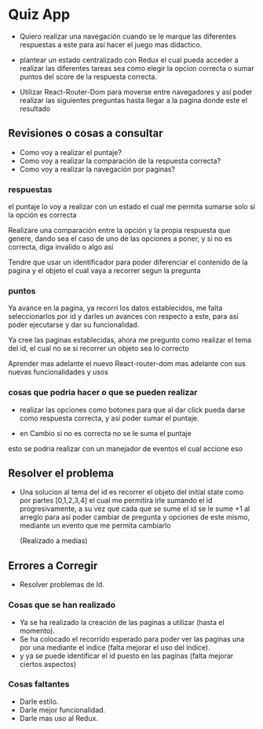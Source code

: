 # Quiz App 
- Quiero realizar una navegación cuando se le marque las diferentes respuestas a este para así hacer el juego mas didactico.

- plantear un estado centralizado con Redux el cual pueda acceder a realizar las diferentes tareas sea como elegir
la opcion correcta o sumar puntos del score de la respuesta correcta.

- Utilizar React-Router-Dom para moverse entre navegadores y así poder realizar las siguientes preguntas hasta llegar a la pagina donde este el resultado

## Revisiones o cosas a consultar 

- Como voy a realizar el puntaje?
- Como voy a realizar la comparación de la respuesta
correcta?
- Como voy a realizar la navegación por paginas?

### respuestas

el puntaje lo voy a realizar con un estado el cual me permita sumarse solo si la opción es correcta

Realizare una comparación entre la opción y la propia respuesta que genere, dando sea el caso de uno de las opciones a poner, y si no es correcta, diga invalido o algo así

Tendre que usar un identificador para poder diferenciar el contenido de la pagina y el objeto el cual vaya a recorrer segun la pregunta 

### puntos

Ya avance en la pagina, ya recorri los datos establecidos, me falta seleccionarlos por id y darles un avances con respecto a este, para así poder ejecutarse y dar su funcionalidad.

Ya cree las paginas establecidas, ahora me pregunto como realizar el tema del id, el cual no se si recorrer un
objeto sea lo correcto

Aprender mas adelante el nuevo React-router-dom mas adelante con sus nuevas funcionalidades y usos

### cosas que podria hacer o que se pueden realizar 

- realizar las opciones como botones para que al dar click pueda darse como respuesta correcta, y así poder sumar el puntaje.

- en Cambio si no es correcta no se le suma el puntaje

esto se podria realizar con un manejador de eventos el cual accione eso 

## Resolver el problema

- Una solucion al tema del id es recorrer el objeto del initial state como por partes [0,1,2,3,4] el cual me permitira irle sumando el id progresivamente, a su vez que cada que se sume el id se le sume +1 al arreglo para así poder cambiar de pregunta y opciones de este mismo, mediante un evento que me permita cambiarlo  

   (Realizado a medias)


## Errores a Corregir

- Resolver problemas de Id.


### Cosas que se han realizado

- Ya se ha realizado la creación de las paginas a utilizar (hasta el momento).
- Se ha colocado el recorrido esperado para poder ver las paginas una por una mediante el indice (falta mejorar el uso del indice).
- y ya se puede identificar el id puesto en las paginas (falta mejorar ciertos aspectos)



### Cosas faltantes
- Darle estilo.
- Darle mejor funcionalidad.
- Darle mas uso al Redux.